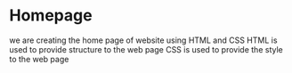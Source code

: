 # Homepage
we are creating the home page of website using HTML and CSS
HTML is used to provide structure to the web page 
CSS is used to provide the style to the web page
